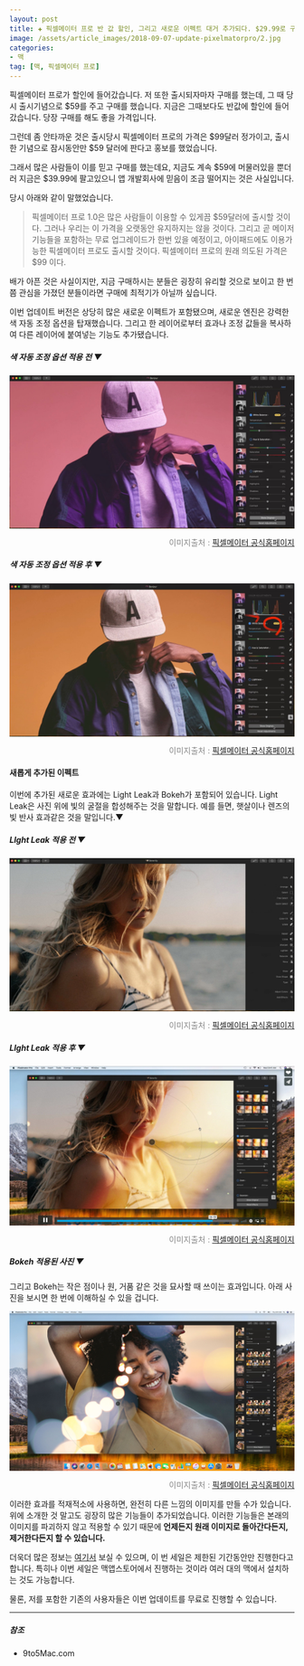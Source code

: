 ```yaml
---  
layout: post  
title: ✚ 픽셀메이터 프로 반 값 할인, 그리고 새로운 이펙트 대거 추가되다. $29.99로 구매 가능
image: /assets/article_images/2018-09-07-update-pixelmatorpro/2.jpg
categories:
- 맥
tag: [맥, 픽셀메이터 프로]
---  
```

<p class="drop-korean">
픽셀메이터 프로가 할인에 들어갔습니다. 저 또한 출시되자마자 구매를 했는데, 그 때 당시 출시기념으로 $59를 주고 구매를 했습니다. 지금은 그때보다도 반값에 할인에 들어갔습니다. 당장 구매를 해도 좋을 가격입니다.
</p>

그런데 좀 안타까운 것은 출시당시 픽셀메이터 프로의 가격은 $99달러 정가이고, 출시한 기념으로 잠시동안만 $59 달러에 판다고 홍보를 했었습니다.

그래서 많은 사람들이 이를 믿고 구매를 했는데요, 지금도 계속 $59에 머물러있을 뿐더러 지금은 $39.99에 팔고있으니 앱 개발회사에 믿음이 조금 떨어지는 것은 사실입니다.

당시 아래와 같이 말했었습니다.
> 픽셀메이터 프로 1.0은 많은 사람들이 이용할 수 있게끔 $59달러에 출시할 것이다. 그러나 우리는 이 가격을 오랫동안 유지하지는 않을 것이다. 그리고 곧 메이저 기능들을 포함하는 무료 업그레이드가 한번 있을 예정이고, 아이패드에도 이용가능한 픽셀메이터 프로도 출시할 것이다. 픽셀메이터 프로의 원래 의도된 가격은 $99 이다.

배가 아픈 것은 사실이지만, 지금 구매하시는 분들은 굉장히 유리할 것으로 보이고 한 번쯤 관심을 가졌던 분들이라면 구매에 최적기가 아닐까 싶습니다.

이번 업데이트 버전은 상당히 많은 새로운 이펙트가 포함됐으며, 새로운 엔진은 강력한 색 자동 조정 옵션을 탑재했습니다. 그리고 한 레이어로부터 효과나 조정 값들을 복사하여 다른 레이어에 붙여넣는 기능도 추가됐습니다.

##### 색 자동 조정 옵션 적용 전 ▼
<div class="markdown-image">
<img src="/assets/article_images/2018-09-07-update-pixelmatorpro/2.jpg" alt="" align="middle"/><p style="text-align:right;  color:#878787"> 이미지출처 : <a href="https://www.pixelmator.com/blog/"> 픽셀메이터 공식홈페이지 </a></p> </div>

##### 색 자동 조정 옵션 적용 후 ▼
<div class="markdown-image">
<img src="/assets/article_images/2018-09-07-update-pixelmatorpro/3.jpg" alt="" align="middle"/><p style="text-align:right;  color:#878787"> 이미지출처 : <a href="https://www.pixelmator.com/blog/"> 픽셀메이터 공식홈페이지 </a></p> </div>

#### 새롭게 추가된 이펙트
이번에 추가된 새로운 효과에는 Light Leak과 Bokeh가 포함되어 있습니다. Light Leak은 사진 위에 빛의 굴절을 합성해주는 것을 말합니다. 예를 들면, 햇살이나 렌즈의 빛 반사 효과같은 것을 말입니다.▼

##### LIght Leak 적용 전 ▼
<div class="markdown-image">
<img src="/assets/article_images/2018-09-07-update-pixelmatorpro/4.jpg" alt="" align="middle"/><p style="text-align:right;  color:#878787"> 이미지출처 : <a href="https://www.pixelmator.com/blog/"> 픽셀메이터 공식홈페이지 </a></p> </div>

##### LIght Leak 적용 후 ▼
<div class="markdown-image">
<img src="/assets/article_images/2018-09-07-update-pixelmatorpro/5.jpg" alt="" align="middle"/><p style="text-align:right;  color:#878787"> 이미지출처 : <a href="https://www.pixelmator.com/blog/"> 픽셀메이터 공식홈페이지 </a></p> </div>

##### Bokeh 적용된 사진 ▼
그리고 Bokeh는 작은 점이나 원, 거품 같은 것을 묘사할 때 쓰이는 효과입니다. 아래 사진을 보시면 한 번에 이해하실 수 있을 겁니다.
<div class="markdown-image">
<img src="/assets/article_images/2018-09-07-update-pixelmatorpro/6.jpg" alt="" align="middle"/><p style="text-align:right;  color:#878787"> 이미지출처 : <a href="https://www.pixelmator.com/blog/"> 픽셀메이터 공식홈페이지 </a></p> </div>

이러한 효과를 적재적소에 사용하면, 완전히 다른 느낌의 이미지를 만들 수가 있습니다. 위에 소개한 것 말고도 굉장히 많은 기능들이 추가되었습니다. 이러한 기능들은 본래의 이미지를 파괴하지 않고 적용할 수 있기 때문에 **언제든지 원래 이미지로 돌아간다든지, 제거한다든지 할 수 있습니다.**

더욱더 많은 정보는 [여기서](https://www.pixelmator.com/blog/) 보실 수 있으며, 이 번 세일은 제한된 기간동안만 진행한다고 합니다. 특히나 이번 세일은 맥앱스토어에서 진행하는 것이라 여러 대의 맥에서 설치하는 것도 가능합니다. 

물론, 저를 포함한 기존의 사용자들은 이번 업데이트를 무료로 진행할 수 있습니다.

---
##### 참조
* 9to5Mac.com



